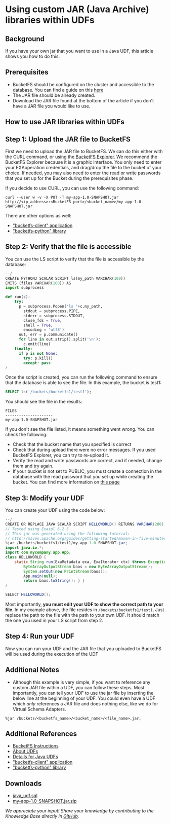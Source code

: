 # Using custom JAR (Java Archive) libraries within UDFs 
## Background

If you have your own jar that you want to use in a Java UDF, this article shows you how to do this. 

## Prerequisites

* BucketFS should be configured on the cluster and accessible to the database. You can find a guide on this [here](https://docs.exasol.com/database_concepts/bucketfs/bucketfs.htm)
* The JAR file should be already created.
* Download the JAR file found at the bottom of the article if you don't have a JAR file you would like to use.

## How to use JAR libraries within UDFs

## Step 1: Upload the JAR file to BucketFS

First we need to upload the JAR file to BucketFS. We can do this either with the CURL command, or using the [BucketFS Explorer](https://github.com/exasol/bucketfs-explorer). We recommend the BucketFS Explorer because it is a graphic interface. You only need to enter your EXAoperation credentials, and drag/drop the file to the bucket of your choice. If needed, you may also need to enter the read or write passwords that you set up for the Bucket during the prerequisites phase. 

If you decide to use CURL, you can use the following command:

```
curl --user w -v -X PUT -T my-app-1.0-SNAPSHOT.jar  http://<ip_address>:<BucketFS port>/<bucket_name>/my-app-1.0-SNAPSHOT.jar 
```

There are other options as well: 

* ["bucketfs-client" application](https://github.com/exasol/bucketfs-client/blob/main/doc/user_guide/user_guide.md)
* ["bucketfs-python" library](https://exasol.github.io/bucketfs-python/user_guide/user_guide.html)

## Step 2: Verify that the file is accessible

You can use the LS script to verify that the file is accessible by the database:


```python
--/
CREATE PYTHON3 SCALAR SCRIPT ls(my_path VARCHAR(100))
EMITS (files VARCHAR(100)) AS
import subprocess

def run(c):
	try:
	  p = subprocess.Popen('ls '+c.my_path,
		stdout = subprocess.PIPE,
		stderr = subprocess.STDOUT,
		close_fds = True,
		shell = True,
		encoding = 'utf8')
	  out, err = p.communicate()
	  for line in out.strip().split('\n'):
	    c.emit(line)
	finally:
	  if p is not None:
	    try: p.kill()
	    except: pass
/
```
Once the script is created, you can run the following command to ensure that the database is able to see the file. In this example, the bucket is test1:


```sql
SELECT ls('/buckets/bucketfs1/test1'); 
```
You should see the file in the results:


```
FILES
--------------------- 
my-app-1.0-SNAPSHOT.jar
```
If you don't see the file listed, it means something went wrong. You can check the following:

* Check that the bucket name that you specified is correct
* Check that during upload there were no error messages. If you used BucketFS Explorer, you can try to re-upload it.
* Verify the read and write passwords are correct, and if needed, change them and try again.
* If your bucket is not set to PUBLIC, you must create a connection in the database with the read password that you set up while creating the bucket. You can find more information on [this page](https://docs.exasol.com/database_concepts/bucketfs/database_access.htm)

## Step 3: Modify your UDF

You can create your UDF using the code below:


```java
--/
CREATE OR REPLACE JAVA SCALAR SCRIPT HELLOWORLD() RETURNS VARCHAR(200) AS 
// Tested using Exasol 6.2.5
// This jar was generated using the following tutorial: 
// http://maven.apache.org/guides/getting-started/maven-in-five-minutes.html 
%jar /buckets/bucketfs1/test1/my-app-1.0-SNAPSHOT.jar;
import java.io.*;
import com.mycompany.app.App; 
class HELLOWORLD { 
    static String run(ExaMetadata exa, ExaIterator ctx) throws Exception { 
        ByteArrayOutputStream baos = new ByteArrayOutputStream(); 
        System.setOut(new PrintStream(baos)); 
        App.main(null); 
        return baos.toString(); } }
/

SELECT HELLOWORLD();
```
Most importantly, **you must edit your UDF to show the correct path to your file**. In my example above, the file resides in `/buckets/bucketfs1/test1`. Just replace the path to the file with the path to your own UDF. It should match the one you used in your LS script from step 2.

## Step 4: Run your UDF

Now you can run your UDF and the JAR file that you uploaded to BucketFS will be used during the execution of the UDF

## Additional Notes

* Although this example is very simple, if you want to reference any custom JAR file within a UDF, you can follow these steps. Most importantly, you can tell your UDF to use the jar file by inserting the below line at the beginning of your UDF. You could even have a UDF which *only* references a JAR file and does nothing else, like we do for Virtual Schema Adapters.
```
%jar /buckets/<bucketfs_name>/<bucket_name>/<file_name>.jar; 
```

## Additional References

* [BucketFS Instructions](https://docs.exasol.com/database_concepts/bucketfs/bucketfs.htm)
* [About UDFs](https://docs.exasol.com/database_concepts/udf_scripts.htm)
* [Details for Java UDFs](https://docs.exasol.com/database_concepts/udf_scripts/java.htm)
* ["bucketfs-client" application](https://github.com/exasol/bucketfs-client/blob/main/doc/user_guide/user_guide.md)
* ["bucketfs-python" library](https://exasol.github.io/bucketfs-python/user_guide/user_guide.html)

## Downloads

* [java_udf.sql](https://github.com/exasol/public-knowledgebase/blob/main/Data-Science/attachments/java_udf.sql)
* [my-app-1.0-SNAPSHOT.jar.zip](https://github.com/exasol/Public-Knowledgebase/files/9936846/my-app-1.0-SNAPSHOT.jar.zip)

*We appreciate your input! Share your knowledge by contributing to the Knowledge Base directly in [GitHub](https://github.com/exasol/public-knowledgebase).* 